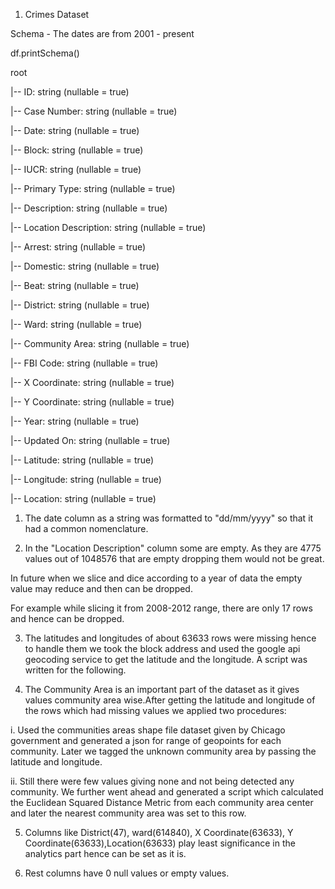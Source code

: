 1. Crimes Dataset

Schema - The dates are from 2001 - present

df.printSchema()


root

 |-- ID: string (nullable = true)
 
 |-- Case Number: string (nullable = true)
 
 |-- Date: string (nullable = true)
 
 |-- Block: string (nullable = true)
 
 |-- IUCR: string (nullable = true)
 
 |-- Primary Type: string (nullable = true)
 
 |-- Description: string (nullable = true)
 
 |-- Location Description: string (nullable = true)
 
 |-- Arrest: string (nullable = true)
 
 |-- Domestic: string (nullable = true)
 
 |-- Beat: string (nullable = true)
 
 |-- District: string (nullable = true)
 
 |-- Ward: string (nullable = true)
 
 |-- Community Area: string (nullable = true)
 
 |-- FBI Code: string (nullable = true)
 
 |-- X Coordinate: string (nullable = true)
 
 |-- Y Coordinate: string (nullable = true)
 
 |-- Year: string (nullable = true)
 
 |-- Updated On: string (nullable = true)
 
 |-- Latitude: string (nullable = true)
 
 |-- Longitude: string (nullable = true)
 
 |-- Location: string (nullable = true)
 
 
 1. The date column as a string was formatted to "dd/mm/yyyy" so that it had a common nomenclature.
 
 2. In the "Location Description" column some are empty. As they are 4775 values out of 1048576 that are empty dropping them would not be great.
 
 In future when we slice and dice according to a year of data the empty value may reduce and then can be dropped. 
 
 For example while slicing it from 2008-2012 range, there are only 17 rows and hence can be dropped.
 
 3. The latitudes and longitudes of about 63633 rows were missing hence to handle them we took the block address and used the google api geocoding service to get the latitude and the longitude. A script was written for the following.
 
 4. The Community Area is an important part of the dataset as it gives values community area wise.After getting the latitude and longitude of the rows which had missing values we applied two procedures:
 
 i. Used the communities areas shape file dataset given by Chicago government and generated a json for range of geopoints for each community. Later we tagged the unknown community area by passing the latitude and longitude.
 
 ii. Still there were few values giving none and not being detected any community. We further went ahead and generated a script which calculated the Euclidean Squared Distance Metric from each community area center and later the nearest community area was set to this row.
 
 5. Columns like District(47), ward(614840), X Coordinate(63633), Y Coordinate(63633),Location(63633) play least significance in the analytics part hence can be set as it is.
 
 6. Rest columns have 0 null values or empty values.
 
 
 
